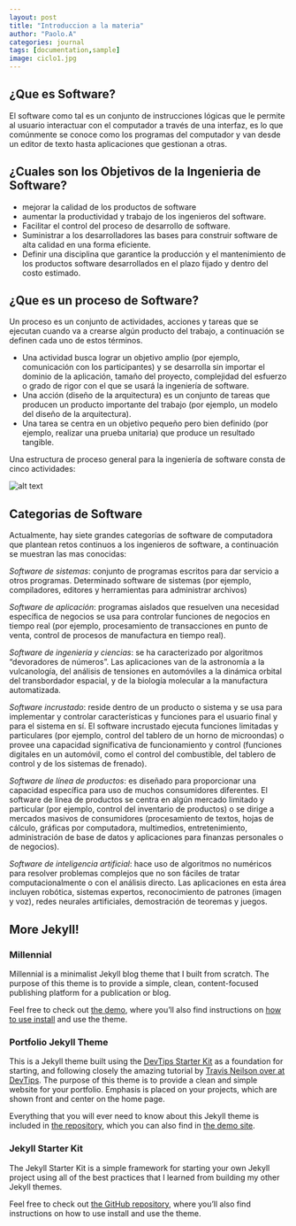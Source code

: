```yaml
---
layout: post
title: "Introduccion a la materia"
author: "Paolo.A"
categories: journal
tags: [documentation,sample]
image: ciclo1.jpg
---
```

## ¿Que es Software?

El software como tal es un conjunto de instrucciones lógicas que le permite al usuario interactuar con el computador a través de una interfaz, es lo que comúnmente se conoce como los programas del computador y van desde un editor de texto hasta aplicaciones que gestionan a otras.


## ¿Cuales son los Objetivos de la Ingenieria de Software?

* mejorar la calidad de los productos de software
* aumentar la productividad y trabajo de los ingenieros del software.
* Facilitar el control del proceso de desarrollo de software.
* Suministrar a los desarrolladores las bases para construir software de alta calidad en una forma eficiente.
* Definir una disciplina que garantice la producción y el mantenimiento de los productos software           desarrollados en el plazo fijado y dentro del costo estimado.

## ¿Que es un proceso de Software?

Un proceso es un conjunto de actividades, acciones y tareas que se ejecutan cuando va a crearse algún producto del trabajo, a continuación se definen cada uno de estos términos.

* Una actividad busca lograr un objetivo amplio (por ejemplo, comunicación con los participantes) y se desarrolla sin importar el dominio de la aplicación, tamaño del proyecto, complejidad del esfuerzo o grado de rigor con el que se usará la ingeniería de software.
* Una acción (diseño de la arquitectura) es un conjunto de tareas que producen un producto importante del trabajo (por ejemplo, un modelo del diseño de la arquitectura).
* Una tarea se centra en un objetivo pequeño pero bien definido (por ejemplo, realizar una prueba unitaria) que produce un resultado tangible.

Una estructura de proceso general para la ingeniería de software consta de cinco actividades:

![alt text](https://ingsotfwarekarlacevallos.files.wordpress.com/2015/04/4.png "Lagrange Demo Image") 



## Categorias de Software

Actualmente, hay siete grandes categorías de software de computadora que plantean retos continuos a los ingenieros de software, a continuación se muestran las mas conocidas:

*Software de sistemas*: conjunto de programas escritos para dar servicio a otros programas. Determinado software de sistemas (por ejemplo, compiladores, editores y herramientas para administrar archivos)

*Software de aplicación*: programas aislados que resuelven una necesidad específica de negocios se usa para controlar funciones de negocios en tiempo real (por ejemplo, procesamiento de transacciones en punto de venta, control de procesos de manufactura en tiempo real).

*Software de ingeniería y ciencias*: se ha caracterizado por algoritmos “devoradores de números”. Las aplicaciones van de la astronomía a la vulcanología, del análisis de tensiones en automóviles a la dinámica orbital del transbordador espacial, y de la biología molecular a la manufactura automatizada.

*Software incrustado*: reside dentro de un producto o sistema y se usa para implementar y controlar características y funciones para el usuario final y para el sistema en sí. El software incrustado ejecuta funciones limitadas y particulares (por ejemplo, control del tablero de un horno de microondas) o provee una capacidad significativa de funcionamiento y control (funciones digitales en un automóvil, como el control del combustible, del tablero de control y de los sistemas de frenado).

*Software de línea de productos*: es diseñado para proporcionar una capacidad específica para uso de muchos consumidores diferentes. El software de línea de productos se centra en algún mercado limitado y particular (por ejemplo, control del inventario de productos) o se dirige a mercados masivos de consumidores (procesamiento de textos, hojas de cálculo, gráficas por computadora, multimedios, entretenimiento, administración de base de datos y aplicaciones para finanzas personales o de negocios).

*Software de inteligencia artificial*: hace uso de algoritmos no numéricos para resolver problemas complejos que no son fáciles de tratar computacionalmente o con el análisis directo. Las aplicaciones en esta área incluyen robótica, sistemas expertos, reconocimiento de patrones (imagen y voz), redes neurales artificiales, demostración de teoremas y juegos.

## More Jekyll!

### Millennial

Millennial is a minimalist Jekyll blog theme that I built from scratch. The purpose of this theme is to provide a simple, clean, content-focused publishing platform for a publication or blog.

Feel free to check out <a href="https://lenpaul.github.io/Millennial/" target="_blank">the demo</a>, where you’ll also find instructions on <a href="https://lenpaul.github.io/Millennial/documentation/getting-started.html">how to use install</a> and use the theme.

### Portfolio Jekyll Theme

This is a Jekyll theme built using the [DevTips Starter Kit](http://devtipsstarterkit.com/) as a foundation for starting, and following closely the amazing tutorial by [Travis Neilson over at DevTips](https://www.youtube.com/watch?v=T6jKLsxbFg4&list=PL0CB3OvPhDA_STygmp3sDenx3UpdOMk7P). The purpose of this theme is to provide a clean and simple website for your portfolio. Emphasis is placed on your projects, which are shown front and center on the home page.

Everything that you will ever need to know about this Jekyll theme is included in [the repository](https://github.com/LeNPaul/portfolio-jekyll-theme), which you can also find in [the demo site](https://lenpaul.github.io/portfolio-jekyll-theme/).

### Jekyll Starter Kit

The Jekyll Starter Kit is a simple framework for starting your own Jekyll project using all of the best practices that I learned from building my other Jekyll themes.

Feel free to check out <a href="https://github.com/LeNPaul/jekyll-starter-kit" target="_blank">the GitHub repository</a>, where you’ll also find instructions on how to use install and use the theme.
